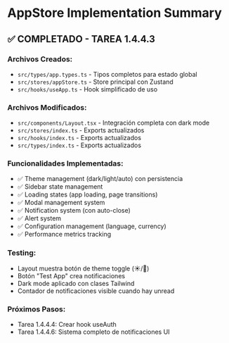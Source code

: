 # AppStore Implementation Summary

## ✅ COMPLETADO - TAREA 1.4.4.3

### Archivos Creados:

- `src/types/app.types.ts` - Tipos completos para estado global
- `src/stores/appStore.ts` - Store principal con Zustand
- `src/hooks/useApp.ts` - Hook simplificado de uso

### Archivos Modificados:

- `src/components/Layout.tsx` - Integración completa con dark mode
- `src/stores/index.ts` - Exports actualizados
- `src/hooks/index.ts` - Exports actualizados
- `src/types/index.ts` - Exports actualizados

### Funcionalidades Implementadas:

- ✅ Theme management (dark/light/auto) con persistencia
- ✅ Sidebar state management
- ✅ Loading states (app loading, page transitions)
- ✅ Modal management system
- ✅ Notification system (con auto-close)
- ✅ Alert system
- ✅ Configuration management (language, currency)
- ✅ Performance metrics tracking

### Testing:

- Layout muestra botón de theme toggle (☀️/🌙)
- Botón "Test App" crea notificaciones
- Dark mode aplicado con clases Tailwind
- Contador de notificaciones visible cuando hay unread

### Próximos Pasos:

- Tarea 1.4.4.4: Crear hook useAuth
- Tarea 1.4.4.6: Sistema completo de notificaciones UI
